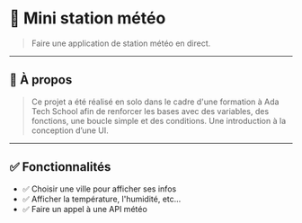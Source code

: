 # 🧠 Mini station météo

> Faire une application de station météo en direct.

---

## 📌 À propos

> Ce projet a été réalisé en solo dans le cadre d'une formation à Ada Tech School afin de renforcer les bases avec des variables, des fonctions, une boucle simple et des conditions. Une introduction à la conception d’une UI.

---

## ✅ Fonctionnalités

- ✅ Choisir une ville pour afficher ses infos
- ✅ Afficher la température, l'humidité, etc...
- ✅ Faire un appel à une API météo
